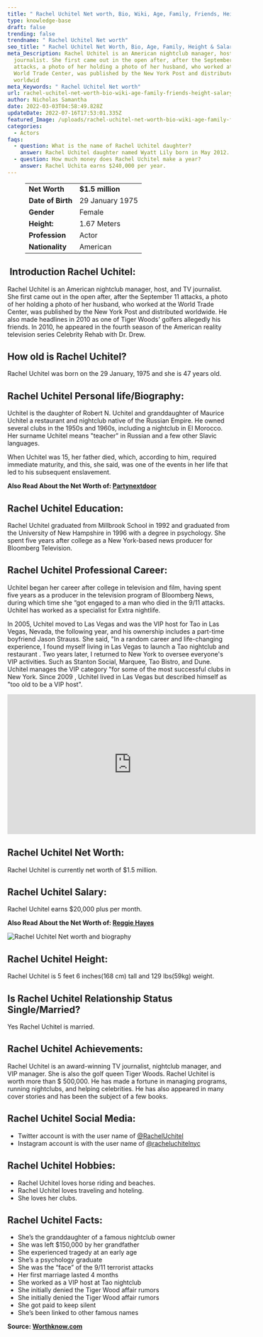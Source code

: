 ```yaml
---
title: " Rachel Uchitel Net worth, Bio, Wiki, Age, Family, Friends, Height & Salary"
type: knowledge-base
draft: false
trending: false
trendname: " Rachel Uchitel Net worth"
seo_title: " Rachel Uchitel Net Worth, Bio, Age, Family, Height & Salary - WorthKnow"
meta_Description: Rachel Uchitel is an American nightclub manager, host, and TV
  journalist. She first came out in the open after, after the September 11
  attacks, a photo of her holding a photo of her husband, who worked at the
  World Trade Center, was published by the New York Post and distributed
  worldwid
meta_Keywords: " Rachel Uchitel Net worth"
url: rachel-uchitel-net-worth-bio-wiki-age-family-friends-height-salary
author: Nicholas Samantha
date: 2022-03-03T04:58:49.828Z
updateDate: 2022-07-16T17:53:01.335Z
featured_Image: /uploads/rachel-uchitel-net-worth-bio-wiki-age-family-friends-height-salary.png
categories:
  - Actors
faqs:
  - question: What is the name of Rachel Uchitel daughter?
    answer: Rachel Uchitel daughter named Wyatt Lily born in May 2012.
  - question: How much money does Rachel Uchitel make a year?
    answer: Rachel Uchita earns $240,000 per year.
---
```

<figure class="wp-block-table is-style-stripes">
  <table>
    <tbody>
      <tr>
        <td>
          <strong>Net Worth</strong>
        </td>
        <td>
          <strong>$1.5 million</strong>
        </td>
      </tr>
      <tr>
        <td>
          <strong>Date of Birth</strong>
        </td>
        <td>29 January 1975</td>
      </tr>
      <tr>
        <td>
          <strong>Gender</strong>
        </td>
        <td>Female</td>
      </tr>
      <tr>
        <td>
          <strong>Height:</strong>
        </td>
        <td>1.67 Meters </td>
      </tr>
      <tr>
        <td>
          <strong>Profession</strong>
        </td>
        <td>Actor</td>
      </tr>
      <tr>
        <td>
          <strong>Nationality</strong>
        </td>
        <td>American</td>
      </tr>
    </tbody>
  </table>
</figure>

##  Introduction Rachel Uchitel:

Rachel Uchitel is an American nightclub manager, host, and TV journalist. She first came out in the open after, after the September 11 attacks, a photo of her holding a photo of her husband, who worked at the World Trade Center, was published by the New York Post and distributed worldwide. He also made headlines in 2010 as one of Tiger Woods' golfers allegedly his friends. In 2010, he appeared in the fourth season of the American reality television series Celebrity Rehab with Dr. Drew.

## How old is Rachel Uchitel?

Rachel Uchitel was born on the 29 January, 1975 and she is 47 years old.

## Rachel Uchitel Personal life/Biography:

Uchitel is the daughter of Robert N. Uchitel and granddaughter of Maurice Uchitel a restaurant and nightclub native of the Russian Empire. He owned several clubs in the 1950s and 1960s, including a nightclub in El Morocco. Her surname Uchitel means "teacher" in Russian and a few other Slavic languages.

When Uchitel was 15, her father died, which, according to him, required immediate maturity, and this, she said, was one of the events in her life that led to his subsequent enslavement.

**Also Read About the Net Worth of: <a href="https://worthknow.com/partynextdoor-net-worth-bio-wiki-age-family-friends-height-salary/" target="_blank" rel="noopener">Partynextdoor</a>**

## Rachel Uchitel Education:

Rachel Uchitel graduated from Millbrook School in 1992 and graduated from the University of New Hampshire in 1996 with a degree in psychology. She spent five years after college as a New York-based news producer for Bloomberg Television.

## Rachel Uchitel Professional Career:

Uchitel began her career after college in television and film, having spent five years as a producer in the television program of Bloomberg News, during which time she “got engaged to a man who died in the 9/11 attacks. Uchitel has worked as a specialist for Extra nightlife.

In 2005, Uchitel moved to Las Vegas and was the VIP host for Tao in Las Vegas, Nevada, the following year, and his ownership includes a part-time boyfriend Jason Strauss. She said, "In a random career and life-changing experience, I found myself living in Las Vegas to launch a Tao nightclub and restaurant . Two years later, I returned to New York to oversee everyone's VIP activities. Such as Stanton Social, Marquee, Tao Bistro, and Dune. Uchitel manages the VIP category "for some of the most successful clubs in New York. Since 2009 , Uchitel lived in Las Vegas but described himself as "too old to be a VIP host".

<iframe width="560" height="315" src="https://www.youtube.com/embed/fwTfwwIijR4" title="YouTube video player" frameborder="0" allow="accelerometer; autoplay; clipboard-write; encrypted-media; gyroscope; picture-in-picture" allowfullscreen></iframe>

## Rachel Uchitel Net Worth:

Rachel Uchitel is currently net worth of $1.5 million.

## Rachel Uchitel Salary:

Rachel Uchitel earns $20,000 plus per month.

**Also Read About the Net Worth of: <a href="https://worthknow.com/reggie-hayes-net-worth-bio-wiki-age-family-friends-height-salary/" target="_blank" rel="noopener">Reggie Hayes</a>**

![ Rachel Uchitel Net worth and biography](/uploads/rachel-uchitel-net-worth-and-bio-wiki-age-family-friends-height-salary.webp)

## Rachel Uchitel Height:

Rachel Uchitel is 5 feet 6 inches(168 cm) tall and 129 Ibs(59kg) weight.

## Is Rachel Uchitel Relationship Status Single/Married?

Yes Rachel Uchitel is married.

## Rachel Uchitel Achievements:

Rachel Uchitel is an award-winning TV journalist, nightclub manager, and VIP manager. She is also the golf queen Tiger Woods. Rachel Uchitel is worth more than $ 500,000. He has made a fortune in managing programs, running nightclubs, and helping celebrities. He has also appeared in many cover stories and has been the subject of a few books.

## Rachel Uchitel Social Media:

* Twitter account is with the user name of <a href="https://twitter.com/racheluchitel[](https://bbquing.com/)" rel="nofollow">@RachelUchitel</a>
* Instagram account is with the user name of <a href="https://www.instagram.com/racheluchitelnyc" rel="nofollow">@racheluchitelnyc</a>

## Rachel Uchitel Hobbies:

* Rachel Uchitel loves horse riding and beaches.
* Rachel Uchitel loves traveling and hoteling.
* She loves her clubs.

## Rachel Uchitel Facts:

* She’s the granddaughter of a famous nightclub owner
* She was left $150,000 by her grandfather
* She experienced tragedy at an early age
* She’s a psychology graduate
* She was the “face” of the 9/11 terrorist attacks
* Her first marriage lasted 4 months
* She worked as a VIP host at Tao nightclub
* She initially denied the Tiger Wood affair rumors
* She initially denied the Tiger Wood affair rumors
* She got paid to keep silent
* She’s been linked to other famous names

**Source: <a href="https://worthknow.com/" target="_blank" rel="noopener">Worthknow.com</a>**